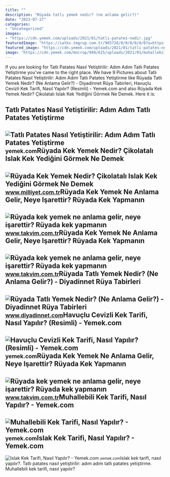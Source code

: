 ```yaml
---
title: ""
description: "Rüyada tatlı yemek nedir? (ne anlama gelir?)"
date: "2023-07-27"
categories:
- "Uncategorized"
images:
- "https://cdn.yemek.com/uploads/2021/01/tatli-patates-nedir.jpg"
featuredImage: "https://iatkv.tmgrup.com.tr/965726/0/0/0/0/0/0?u=https:%2f%2fitkv.tmgrup.com.tr%2falbum%2f2022%2f04%2f01%2fruyada-kek-yemek-ne-anlama-gelir-neye-isarettir-ruyada-kek-yapmanin-anlami-ve-yorumu-nedir-1648816148612.jpeg&amp;mw=800&amp;l=1"
featured_image: "https://cdn.yemek.com/uploads/2021/01/tatli-patates-nedir.jpg"
image: "https://cdn.yemek.com/mncrop/940/625/uploads/2021/01/muhallebili-kek-firdevs.jpg"
---
```


If you are looking for Tatlı Patates Nasıl Yetiştirilir: Adım Adım Tatlı Patates Yetiştirme you've came to the right place. We have 9 Pictures about Tatlı Patates Nasıl Yetiştirilir: Adım Adım Tatlı Patates Yetiştirme like Rüyada Tatlı Yemek Nedir? (Ne Anlama Gelir?) - Diyadinnet Rüya Tabirleri, Havuçlu Cevizli Kek Tarifi, Nasıl Yapılır? (Resimli) - Yemek.com and also Rüyada Kek Yemek Nedir? Çikolatalı Islak Kek Yediğini Görmek Ne Demek. Here it is:

Tatlı Patates Nasıl Yetiştirilir: Adım Adım Tatlı Patates Yetiştirme
--------------------------------------------------------------------

 ![Tatlı Patates Nasıl Yetiştirilir: Adım Adım Tatlı Patates Yetiştirme](https://cdn.yemek.com/uploads/2021/01/tatli-patates-nedir.jpg) <small>yemek.com</small>Rüyada Kek Yemek Nedir? Çikolatalı Islak Kek Yediğini Görmek Ne Demek
---------------------------------------------------------------------

 ![Rüyada Kek Yemek Nedir? Çikolatalı Islak Kek Yediğini Görmek Ne Demek](https://i2.milimaj.com/i/milliyet/75/0x410/5fb63bce5542871e30752bca.jpg) <small>www.milliyet.com.tr</small>Rüyada Kek Yemek Ne Anlama Gelir, Neye Işarettir? Rüyada Kek Yapmanın
---------------------------------------------------------------------

 ![Rüyada kek yemek ne anlama gelir, neye işarettir? Rüyada kek yapmanın](https://iatkv.tmgrup.com.tr/6fe9d5/600/314/0/0/1272/664?u=https:%2f%2fitkv.tmgrup.com.tr%2falbum%2f2022%2f04%2f01%2fruyada-kek-yemek-ne-anlama-gelir-neye-isarettir-ruyada-kek-yapmanin-anlami-ve-yorumu-nedir-1648816143410.jpg) <small>www.takvim.com.tr</small>Rüyada Kek Yemek Ne Anlama Gelir, Neye Işarettir? Rüyada Kek Yapmanın
---------------------------------------------------------------------

 ![Rüyada kek yemek ne anlama gelir, neye işarettir? Rüyada kek yapmanın](https://iatkv.tmgrup.com.tr/f62127/0/0/0/0/0/0?u=https:%2f%2fitkv.tmgrup.com.tr%2falbum%2f2022%2f04%2f01%2fruyada-kek-yemek-ne-anlama-gelir-neye-isarettir-ruyada-kek-yapmanin-anlami-ve-yorumu-nedir-1648816144370.jpeg&mw=800&l=1) <small>www.takvim.com.tr</small>Rüyada Tatlı Yemek Nedir? (Ne Anlama Gelir?) - Diyadinnet Rüya Tabirleri
------------------------------------------------------------------------

 ![Rüyada Tatlı Yemek Nedir? (Ne Anlama Gelir?) - Diyadinnet Rüya Tabirleri](https://www.diyadinnet.com/d/ruya/ruyada-tatli-yemek-nedir-ne-anlama-gelir-1179.jpg) <small>www.diyadinnet.com</small>Havuçlu Cevizli Kek Tarifi, Nasıl Yapılır? (Resimli) - Yemek.com
----------------------------------------------------------------

 ![Havuçlu Cevizli Kek Tarifi, Nasıl Yapılır? (Resimli) - Yemek.com](https://cdn.yemek.com/mnresize/1250/833/uploads/2022/11/havuclu-cevizli-kek-sizden-gelenler.jpg) <small>yemek.com</small>Rüyada Kek Yemek Ne Anlama Gelir, Neye Işarettir? Rüyada Kek Yapmanın
---------------------------------------------------------------------

 ![Rüyada kek yemek ne anlama gelir, neye işarettir? Rüyada kek yapmanın](https://iatkv.tmgrup.com.tr/965726/0/0/0/0/0/0?u=https:%2f%2fitkv.tmgrup.com.tr%2falbum%2f2022%2f04%2f01%2fruyada-kek-yemek-ne-anlama-gelir-neye-isarettir-ruyada-kek-yapmanin-anlami-ve-yorumu-nedir-1648816148612.jpeg&mw=800&l=1) <small>www.takvim.com.tr</small>Muhallebili Kek Tarifi, Nasıl Yapılır? - Yemek.com
--------------------------------------------------

 ![Muhallebili Kek Tarifi, Nasıl Yapılır? - Yemek.com](https://cdn.yemek.com/mncrop/940/625/uploads/2021/01/muhallebili-kek-firdevs.jpg) <small>yemek.com</small>Islak Kek Tarifi, Nasıl Yapılır? - Yemek.com
--------------------------------------------

 ![Islak Kek Tarifi, Nasıl Yapılır? - Yemek.com](https://cdn.yemek.com/mnresize/1250/833/uploads/2020/11/islak-kek-damla.jpg) <small>yemek.com</small>Islak kek tarifi, nasıl yapılır?. Tatlı patates nasıl yetiştirilir: adım adım tatlı patates yetiştirme. Muhallebili kek tarifi, nasıl yapılır?
